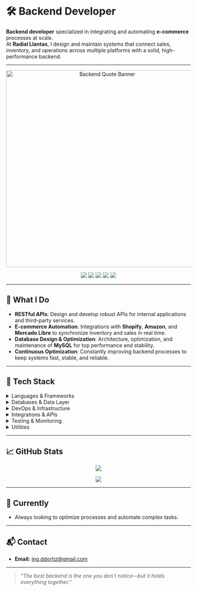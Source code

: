 # 🛠️ Backend Developer

**Backend developer** specialized in integrating and automating **e-commerce** processes at scale.  
At **Radial Llantas**, I design and maintain systems that connect sales, inventory, and operations across multiple platforms with a solid, high-performance backend.

---

<p align="center">
  <img src="https://github.com/user-attachments/assets/12375e3f-33a6-4e73-a8e4-8c9f4ae22b59" width="536" height="537" alt="Backend Quote Banner" />
</p>

<p align="center">
  <img src="https://img.shields.io/badge/Node.js-339933?style=for-the-badge&logo=node.js&logoColor=white" />
  <img src="https://img.shields.io/badge/Python-3776AB?style=for-the-badge&logo=python&logoColor=white" />
  <img src="https://img.shields.io/badge/MySQL-4479A1?style=for-the-badge&logo=mysql&logoColor=white" />
  <img src="https://img.shields.io/badge/Docker-2496ED?style=for-the-badge&logo=docker&logoColor=white" />
  <img src="https://img.shields.io/badge/Redis-DC382D?style=for-the-badge&logo=redis&logoColor=white" />
</p>

---

## 🚀 What I Do

- **RESTful APIs**: Design and develop robust APIs for internal applications and third-party services.  
- **E-commerce Automation**: Integrations with **Shopify**, **Amazon**, and **Mercado Libre** to synchronize inventory and sales in real time.  
- **Database Design & Optimization**: Architecture, optimization, and maintenance of **MySQL** for top performance and stability.  
- **Continuous Optimization**: Constantly improving backend processes to keep systems fast, stable, and reliable.

---

## 🧰 Tech Stack

<details>
<summary>Languages & Frameworks</summary>

- **JavaScript (Node.js)** and **Python** for backend development, automation scripts, and data exploration  
- **Express.js** for building scalable, high-performance RESTful APIs and microservices  
- Performed **Exploratory Data Analysis (EDA)** with Python libraries such as **pandas**, **NumPy**, and **matplotlib** to uncover trends and support business decisions  
- Strong grasp of modern **ES6+** features and asynchronous programming
</details>

<details>
<summary>Databases & Data Layer</summary>

- **MySQL**, Firebase, MongoDB — relational and NoSQL data management  
- **Redis** — in-memory caching layer for speed and scalability
</details>

<details>
<summary>DevOps & Infrastructure</summary>

- **PM2** for process management  
- **Nginx** as a reverse proxy and load balancer  
- **Docker** for containerized deployments  
- **Git & GitHub Actions** for version control and CI/CD  
- **DigitalOcean / AWS** for cloud hosting and storage  
- **Certbot / Let’s Encrypt** for SSL automation
</details>

<details>
<summary>Integrations & APIs</summary>

- **Shopify GraphQL & REST APIs**  
- **Mercado Libre API**  
- **Amazon MWS / SP-API**
</details>

<details>
<summary>Testing & Monitoring</summary>

- **Postman** for API testing  
- **Jest / Mocha & Chai** for automated testing  
- **Grafana + Prometheus** or **New Relic** for performance monitoring
</details>

<details>
<summary>Utilities</summary>

- **Luxon** for advanced date/time handling  
- **dotenv** for environment variable management  
- **Selenium** for scraping
</details>

---

## 📈 GitHub Stats

<p align="center">
  <img src="https://github-readme-stats.vercel.app/api?username=Riukendozxz00&show_icons=true&theme=radical&include_all_commits=true&count_private=true&cache_seconds=1800&v=2" />
</p>

<p align="center">
  <img src="https://github-readme-stats.vercel.app/api/top-langs/?username=Riukendozxz00&layout=compact&theme=radical&langs_count=8&cache_seconds=1800&v=2" />
</p>

---

## 🎯 Currently
- Always looking to optimize processes and automate complex tasks.

---

## 📬 Contact
- **Email:** [ing.ddortiz@gmail.com](mailto:ing.ddortiz@gmail.com)  

---

> _“The best backend is the one you don’t notice—but it holds everything together.”_
